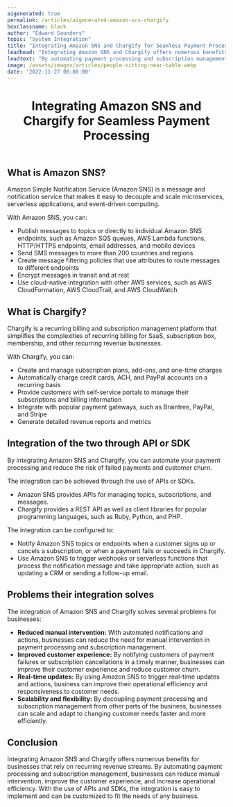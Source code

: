 ```yaml
---
aigenerated: true
permalink: /articles/aigenerated-amazon-sns-chargify
boxclassname: black
author: "Edward Saunders"
topic: "System Integration"
title: "Integrating Amazon SNS and Chargify for Seamless Payment Processing"
leadhead: "Integrating Amazon SNS and Chargify offers numerous benefits for businesses that rely on recurring revenue streams"
leadtext: "By automating payment processing and subscription management, businesses can reduce manual intervention, improve the customer experience, and increase operational efficiency. With the use of APIs and SDKs, the integration is easy to implement and can be customized to fit the needs of any business."
image: /assets/images/articles/people-sitting-near-table.webp
date: '2022-11-27 00:00:00'
---
```

<div class="arttext">	<header>
		<h1>Integrating Amazon SNS and Chargify for Seamless Payment Processing</h1>
	</header>
	<main>
		<section>
			<h2>What is Amazon SNS?</h2>
			<p>Amazon Simple Notification Service (Amazon SNS) is a message and notification service that makes it easy to decouple and scale microservices, serverless applications, and event-driven computing.</p>
			<p>With Amazon SNS, you can:</p>
			<ul>
				<li>Publish messages to topics or directly to individual Amazon SNS endpoints, such as Amazon SQS queues, AWS Lambda functions, HTTP/HTTPS endpoints, email addresses, and mobile devices</li>
				<li>Send SMS messages to more than 200 countries and regions</li>
				<li>Create message filtering policies that use attributes to route messages to different endpoints</li>
				<li>Encrypt messages in transit and at rest</li>
				<li>Use cloud-native integration with other AWS services, such as AWS CloudFormation, AWS CloudTrail, and AWS CloudWatch</li>
			</ul>
		</section>
		<section>
			<h2>What is Chargify?</h2>
			<p>Chargify is a recurring billing and subscription management platform that simplifies the complexities of recurring billing for SaaS, subscription box, membership, and other recurring revenue businesses.</p>
			<p>With Chargify, you can:</p>
			<ul>
				<li>Create and manage subscription plans, add-ons, and one-time charges</li>
				<li>Automatically charge credit cards, ACH, and PayPal accounts on a recurring basis</li>
				<li>Provide customers with self-service portals to manage their subscriptions and billing information</li>
				<li>Integrate with popular payment gateways, such as Braintree, PayPal, and Stripe</li>
				<li>Generate detailed revenue reports and metrics</li>
			</ul>
		</section>
		<section>
			<h2>Integration of the two through API or SDK</h2>
			<p>By integrating Amazon SNS and Chargify, you can automate your payment processing and reduce the risk of failed payments and customer churn.</p>
			<p>The integration can be achieved through the use of APIs or SDKs.</p>
			<ul>
				<li>Amazon SNS provides APIs for managing topics, subscriptions, and messages.</li>
				<li>Chargify provides a REST API as well as client libraries for popular programming languages, such as Ruby, Python, and PHP.</li>
			</ul>
			<p>The integration can be configured to:</p>
			<ul>
				<li>Notify Amazon SNS topics or endpoints when a customer signs up or cancels a subscription, or when a payment fails or succeeds in Chargify.</li>
				<li>Use Amazon SNS to trigger webhooks or serverless functions that process the notification message and take appropriate action, such as updating a CRM or sending a follow-up email.</li>
			</ul>
		</section>
		<section>
			<h2>Problems their integration solves</h2>
			<p>The integration of Amazon SNS and Chargify solves several problems for businesses:</p>
			<ul>
				<li><strong>Reduced manual intervention:</strong> With automated notifications and actions, businesses can reduce the need for manual intervention in payment processing and subscription management.</li>
				<li><strong>Improved customer experience:</strong> By notifying customers of payment failures or subscription cancellations in a timely manner, businesses can improve their customer experience and reduce customer churn.</li>
				<li><strong>Real-time updates:</strong> By using Amazon SNS to trigger real-time updates and actions, business can improve their operational efficiency and responsiveness to customer needs.</li>
				<li><strong>Scalability and flexibility:</strong> By decoupling payment processing and subscription management from other parts of the business, businesses can scale and adapt to changing customer needs faster and more efficiently.</li>
			</ul>
		</section>
		<section>
			<h2>Conclusion</h2>
			<p>Integrating Amazon SNS and Chargify offers numerous benefits for businesses that rely on recurring revenue streams. By automating payment processing and subscription management, businesses can reduce manual intervention, improve the customer experience, and increase operational efficiency. With the use of APIs and SDKs, the integration is easy to implement and can be customized to fit the needs of any business.</p>
		</section>
	</main>
</div>